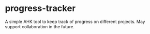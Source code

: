 # progress-tracker
A simple AHK tool to keep track of progress on different projects. May support collaboration in the future.
